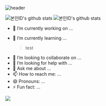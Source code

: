![header](https://capsule-render.vercel.app/api?type=waving&color=auto&height=250&section=header&text=Hello%20World&desc=lnuvy&fontColor=black&fontAlignY=40&fontSize=100&descSize=40&descAlignY=70)

![본인ID's github stats](https://github-readme-stats.vercel.app/api?username=lnuvy&show_icons=true)
![본인ID's github stats](https://github-readme-stats.vercel.app/api/top-langs/?username=lnuvy&show_icons=true&hide_border=true&title_color=004386&icon_color=004386&layout=compact)
<!-- <img src="https://img.shields.io/badge/JAVASCRIPT-#F7DF1E?style=for-the-badge&logo=JavaScript&logoColor=black" /> -->
<!--
**lnuvy/lnuvy** is a ✨ _special_ ✨ repository because its `README.md` (this file) appears on your GitHub profile.
-->

- 🔭 I’m currently working on ...
  > 
- 🌱 I’m currently learning ...
  > test
- 👯 I’m looking to collaborate on ...
- 🤔 I’m looking for help with ...
- 💬 Ask me about ...
- 📫 How to reach me: ...
- 😄 Pronouns: ...
- ⚡ Fun fact: ...


<img src="https://img.shields.io/badge/html5-E34F26?style=for-the-badge&logo=html5&logoColor=white">
